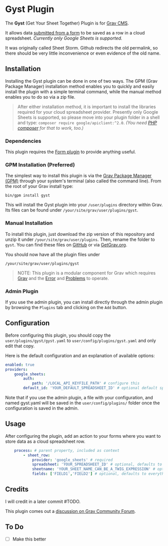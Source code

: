 # Gyst Plugin

The **Gyst** (Get Your Sheet Together) Plugin is for [Grav CMS](http://github.com/getgrav/grav).

It allows data [submitted from a form](http://github.com/getgrav/grav-plugin-form) to be saved as a row in a cloud spreadsheet. _Currently only Google Sheets is supported._

It was originally called Sheet Storm. Github redirects the old permalink, so there should be very little inconvenience or even evidence of the old name.

## Installation

Installing the Gyst plugin can be done in one of two ways. The GPM (Grav Package Manager) installation method enables you to quickly and easily install the plugin with a simple terminal command, while the manual method enables you to do so via a zip file.

> After either installation method, it is important to install the libraries required for your cloud spreadsheet provider. Presently only Google Sheets is supported, so please move into your plugin folder in a shell and type: `composer require google/apiclient:^2.0`. _(You need [PHP composer](https://getcomposer.org) for that to work, too.)_

### Dependencies

This plugin requires the [Form plugin](https://github.com/getgrav/grav-plugin-form) to provide anything useful.

### GPM Installation (Preferred)

The simplest way to install this plugin is via the [Grav Package Manager (GPM)](http://learn.getgrav.org/advanced/grav-gpm) through your system's terminal (also called the command line).  From the root of your Grav install type:

    bin/gpm install gyst

This will install the Gyst plugin into your `/user/plugins` directory within Grav. Its files can be found under `/your/site/grav/user/plugins/gyst`.

### Manual Installation

To install this plugin, just download the zip version of this repository and unzip it under `/your/site/grav/user/plugins`. Then, rename the folder to `gyst`. You can find these files on [GitHub](https://github.com/hughbris/grav-plugin-gyst) or via [GetGrav.org](http://getgrav.org/downloads/plugins#extras).

You should now have all the plugin files under

    /your/site/grav/user/plugins/gyst

> NOTE: This plugin is a modular component for Grav which requires [Grav](http://github.com/getgrav/grav) and the [Error](https://github.com/getgrav/grav-plugin-error) and [Problems](https://github.com/getgrav/grav-plugin-problems) to operate.

### Admin Plugin

If you use the admin plugin, you can install directly through the admin plugin by browsing the `Plugins` tab and clicking on the `Add` button.

## Configuration

Before configuring this plugin, you should copy the `user/plugins/gyst/gyst.yaml` to `user/config/plugins/gyst.yaml` and only edit that copy.

Here is the default configuration and an explanation of available options:

```yaml
enabled: true
providers:
    google_sheets:
        auth:
            path: '/LOCAL_API_KEYFILE_PATH' # configure this
        default_id: 'YOUR_DEFAULT_SPREADSHEET_ID' # optional default spreadsheet id for forms without process.sheet_row.spreadsheet
```

Note that if you use the admin plugin, a file with your configuration, and named gyst.yaml will be saved in the `user/config/plugins/` folder once the configuration is saved in the admin.

## Usage

After configuring the plugin, add an action to your forms where you want to store data as a cloud spreadsheet row.

```yaml
    process: # parent property, included as context
        - sheet_row:
            provider: 'google_sheets' # required
            spreadsheet: 'YOUR_SPREADSHEET_ID' # optional, defaults to plugin config providers[provider].default_id
            sheetname: 'YOUR_SHEET_NAME_CAN_BE_A_TWIG_EXPRESSION' # optional, defaults to form name
            fields: ['FIELD1','FIELD2'] # optional, defaults to everything serialisable
```

## Credits

I will credit in a later commit #TODO.

This plugin comes out a [discussion on Grav Community Forum](https://discourse.getgrav.org/t/email-form-and-google-sheet/9586).

## To Do

- [ ] Make this better

